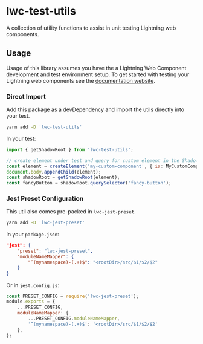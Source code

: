 # lwc-test-utils

A collection of utility functions to assist in unit testing Lightning web components.

## Usage

Usage of this library assumes you have the a Lightning Web Component development and test environment setup. To get started with testing your Lightning web components see the [documentation website](https://internal.lwcjs.org/guide/testing.html).

### Direct Import

Add this package as a devDependency and import the utils directly into your test.

```bash
yarn add -D 'lwc-test-utils'
```

In your test:

```js
import { getShadowRoot } from 'lwc-test-utils';

// create element under test and query for custom element in the Shadow DOM
const element = createElement('my-custom-component', { is: MyCustomComponent });
document.body.appendChild(element);
const shadowRoot = getShadowRoot(element);
const fancyButton = shadowRoot.querySelector('fancy-button');
```

### Jest Preset Configuration

This util also comes pre-packed in `lwc-jest-preset`.

```bash
yarn add -D 'lwc-jest-preset'
```

In your `package.json`:

```json
"jest": {
    "preset": "lwc-jest-preset",
    "moduleNameMapper": {
        "^(mynamespace)-(.+)$": "<rootDir>/src/$1/$2/$2"
    }
}
```

Or in `jest.config.js`:

```js
const PRESET_CONFIG = require('lwc-jest-preset');
module.exports = {
    ...PRESET_CONFIG,
    moduleNameMapper: {
        ...PRESET_CONFIG.moduleNameMapper,
        '^(mynamespace)-(.+)$': '<rootDir>/src/$1/$2/$2'
    },
};
```
